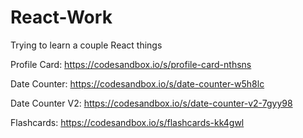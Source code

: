 # React-Work

Trying to learn a couple React things

Profile Card: https://codesandbox.io/s/profile-card-nthsns

Date Counter: https://codesandbox.io/s/date-counter-w5h8lc 

Date Counter V2: https://codesandbox.io/s/date-counter-v2-7gyy98

Flashcards: https://codesandbox.io/s/flashcards-kk4gwl


